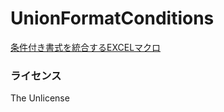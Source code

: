 # UnionFormatConditions
[条件付き書式を統合するEXCELマクロ](https://qiita.com/takahasinaoki/items/898078ec37591a380cc1)

### ライセンス
The Unlicense
